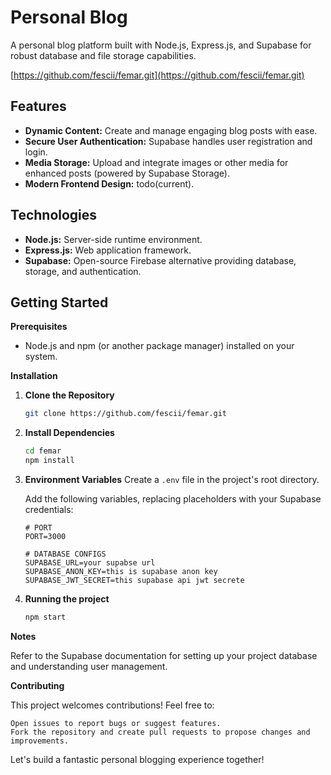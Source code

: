 # Personal Blog

A personal blog platform built with Node.js, Express.js, and Supabase for robust database and file storage capabilities.

[https://github.com/fescii/femar.git](https://github.com/fescii/femar.git)

## Features

* **Dynamic Content:** Create and manage engaging blog posts with ease.
* **Secure User Authentication:** Supabase handles user registration and login.
* **Media Storage:** Upload and integrate images or other media for enhanced posts (powered by Supabase Storage).
* **Modern Frontend Design:**  todo(current).

## Technologies

* **Node.js:** Server-side runtime environment.
* **Express.js:**  Web application framework.
* **Supabase:** Open-source Firebase alternative providing database, storage, and authentication.

## Getting Started

**Prerequisites**

* Node.js and npm (or another package manager) installed on your system.

**Installation**

1. **Clone the Repository**

   ```bash
   git clone https://github.com/fescii/femar.git

2. **Install Dependencies**

   ```bash
   cd femar
   npm install

3. **Environment Variables**
   Create a ```.env``` file in the project's root directory.

   Add the following variables, replacing placeholders with your Supabase credentials:

   ```
   # PORT
   PORT=3000

   # DATABASE CONFIGS
   SUPABASE_URL=your supabse url
   SUPABASE_ANON_KEY=this is supabase anon key
   SUPABASE_JWT_SECRET=this supabase api jwt secrete

4. **Running the project**
    ```bash
    npm start

**Notes**

  Refer to the Supabase documentation for setting up your project database and understanding user management.

**Contributing**

This project welcomes contributions! Feel free to:

    Open issues to report bugs or suggest features.
    Fork the repository and create pull requests to propose changes and improvements.

Let's build a fantastic personal blogging experience together!
  
